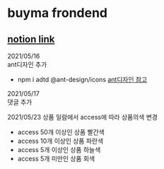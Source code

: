 # buyma frondend

## [notion link](https://www.notion.so/buyma-f3a57a4c07e048989d1859560418db0f)


2021/05/16  
ant디자인 추가 
- npm i adtd @ant-design/icons
[ant디자인 참고](https://ant.design/components/overview/)

2021/05/17  
댓글 추가

2021/05/23
상품 일람에서 access에 따라 상품의색 변경
- access 50개 이상인 상품 빨간색
- access 10개 이상인 상품 파란색
- access 5개 이상인 상품 하늘색
- access 5개 미만인 상품 회색